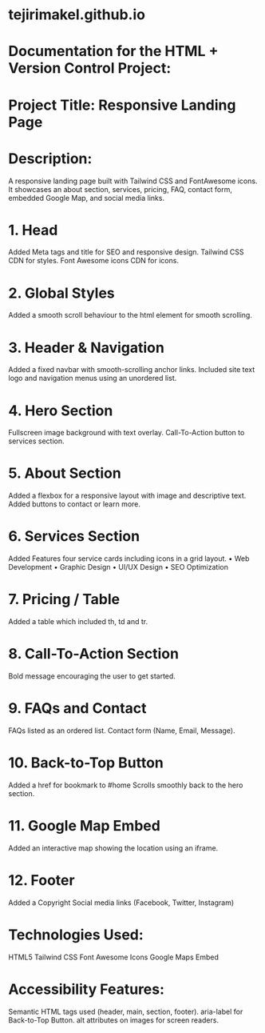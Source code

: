 # tejirimakel.github.io
# Documentation for the HTML + Version Control Project:
# Project Title: Responsive Landing Page
# Description:
A responsive landing page built with Tailwind CSS and FontAwesome icons. It showcases an about section, services, pricing, FAQ, contact form, embedded Google Map, and social media links.


# 1. Head
Added Meta tags and title for SEO and responsive design.
Tailwind CSS CDN for styles.
Font Awesome icons CDN for icons.

# 2. Global Styles
Added a smooth scroll behaviour to the html element for smooth scrolling.

# 3. Header & Navigation
Added a fixed navbar with smooth-scrolling anchor links.
Included site text logo and navigation menus using an unordered list.

# 4. Hero Section
Fullscreen image background with text overlay.
Call-To-Action button to services section.

# 5. About Section
Added a flexbox for a responsive layout with image and descriptive text.
Added buttons to contact or learn more.

# 6. Services Section
Added Features four service cards including icons in a grid layout. 
•	Web Development
•	Graphic Design
•	UI/UX Design
•	SEO Optimization

# 7. Pricing / Table
Added a table which included th, td and tr.

# 8. Call-To-Action Section
Bold message encouraging the user to get started.

# 9. FAQs and Contact
FAQs listed as an ordered list.
Contact form (Name, Email, Message).

# 10. Back-to-Top Button
Added a href for bookmark to #home
Scrolls smoothly back to the hero section.

# 11. Google Map Embed
Added an interactive map showing the location using an iframe.

# 12. Footer
Added a Copyright
Social media links (Facebook, Twitter, Instagram)

# Technologies Used:
HTML5
Tailwind CSS
Font Awesome Icons
Google Maps Embed

# Accessibility Features:
Semantic HTML tags used (header, main, section, footer).
aria-label for Back-to-Top Button.
alt attributes on images for screen readers.
